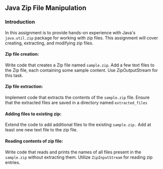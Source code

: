 ## Java Zip File Manipulation

### Introduction

In this assignment is to provide hands-on experience with Java's `java.util.zip` package for working with zip files.
This assignment will cover creating, extracting, and modifying zip files.

#### Zip file creation:

Write code that creates a Zip file named `sample.zip`.
Add a few text files to the Zip file, each containing some sample content. Use ZipOutputStream for this task.

#### Zip file extraction:

Implement code that extracts the contents of the `sample.zip` file.
Ensure that the extracted files are saved in a directory named `extracted_files`

#### Adding files to existing zip:

Extend the code to add additional files to the existing `sample.zip.`
Add at least one new text file to the zip file.

#### Reading contents of zip file:

Write code that reads and prints the names of all files present in the `sample.zip` without extracting them.
Utilize `ZipInputStream` for reading zip entries.